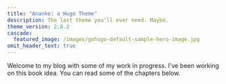 ```yaml
---
title: "Ananke: a Hugo Theme"
description: The last theme you'll ever need. Maybe.
theme_version: 2.8.2
cascade:
  featured_image: /images/gohugo-default-sample-hero-image.jpg
omit_header_text: true
---
```

Welcome to my blog with some of my work in progress. I've been working on this book idea. You can read some of the chapters below.
